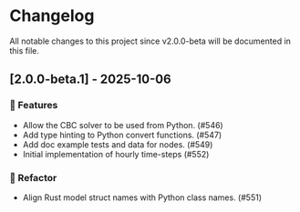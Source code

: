 # Changelog

All notable changes to this project since v2.0.0-beta will be documented in this file.

## [2.0.0-beta.1] - 2025-10-06

### 🚀 Features

- Allow the CBC solver to be used from Python. (#546)
- Add type hinting to Python convert functions. (#547)
- Add doc example tests and data for nodes. (#549)
- Initial implementation of hourly time-steps (#552)

### 🚜 Refactor

- Align Rust model struct names with Python class names. (#551)
